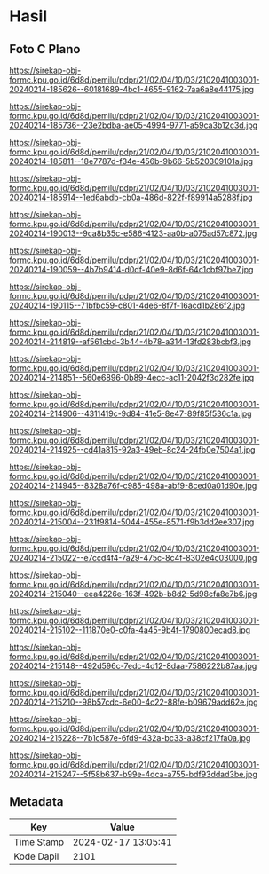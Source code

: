 # Hasil

## Foto C Plano

https://sirekap-obj-formc.kpu.go.id/6d8d/pemilu/pdpr/21/02/04/10/03/2102041003001-20240214-185626--60181689-4bc1-4655-9162-7aa6a8e44175.jpg

https://sirekap-obj-formc.kpu.go.id/6d8d/pemilu/pdpr/21/02/04/10/03/2102041003001-20240214-185736--23e2bdba-ae05-4994-9771-a59ca3b12c3d.jpg

https://sirekap-obj-formc.kpu.go.id/6d8d/pemilu/pdpr/21/02/04/10/03/2102041003001-20240214-185811--18e7787d-f34e-456b-9b66-5b520309101a.jpg

https://sirekap-obj-formc.kpu.go.id/6d8d/pemilu/pdpr/21/02/04/10/03/2102041003001-20240214-185914--1ed6abdb-cb0a-486d-822f-f89914a5288f.jpg

https://sirekap-obj-formc.kpu.go.id/6d8d/pemilu/pdpr/21/02/04/10/03/2102041003001-20240214-190013--9ca8b35c-e586-4123-aa0b-a075ad57c872.jpg

https://sirekap-obj-formc.kpu.go.id/6d8d/pemilu/pdpr/21/02/04/10/03/2102041003001-20240214-190059--4b7b9414-d0df-40e9-8d6f-64c1cbf97be7.jpg

https://sirekap-obj-formc.kpu.go.id/6d8d/pemilu/pdpr/21/02/04/10/03/2102041003001-20240214-190115--71bfbc59-c801-4de6-8f7f-16acd1b286f2.jpg

https://sirekap-obj-formc.kpu.go.id/6d8d/pemilu/pdpr/21/02/04/10/03/2102041003001-20240214-214819--af561cbd-3b44-4b78-a314-13fd283bcbf3.jpg

https://sirekap-obj-formc.kpu.go.id/6d8d/pemilu/pdpr/21/02/04/10/03/2102041003001-20240214-214851--560e6896-0b89-4ecc-ac11-2042f3d282fe.jpg

https://sirekap-obj-formc.kpu.go.id/6d8d/pemilu/pdpr/21/02/04/10/03/2102041003001-20240214-214906--4311419c-9d84-41e5-8e47-89f85f536c1a.jpg

https://sirekap-obj-formc.kpu.go.id/6d8d/pemilu/pdpr/21/02/04/10/03/2102041003001-20240214-214925--cd41a815-92a3-49eb-8c24-24fb0e7504a1.jpg

https://sirekap-obj-formc.kpu.go.id/6d8d/pemilu/pdpr/21/02/04/10/03/2102041003001-20240214-214945--8328a76f-c985-498a-abf9-8ced0a01d90e.jpg

https://sirekap-obj-formc.kpu.go.id/6d8d/pemilu/pdpr/21/02/04/10/03/2102041003001-20240214-215004--231f9814-5044-455e-8571-f9b3dd2ee307.jpg

https://sirekap-obj-formc.kpu.go.id/6d8d/pemilu/pdpr/21/02/04/10/03/2102041003001-20240214-215022--e7ccd4f4-7a29-475c-8c4f-8302e4c03000.jpg

https://sirekap-obj-formc.kpu.go.id/6d8d/pemilu/pdpr/21/02/04/10/03/2102041003001-20240214-215040--eea4226e-163f-492b-b8d2-5d98cfa8e7b6.jpg

https://sirekap-obj-formc.kpu.go.id/6d8d/pemilu/pdpr/21/02/04/10/03/2102041003001-20240214-215102--111870e0-c0fa-4a45-9b4f-1790800ecad8.jpg

https://sirekap-obj-formc.kpu.go.id/6d8d/pemilu/pdpr/21/02/04/10/03/2102041003001-20240214-215148--492d596c-7edc-4d12-8daa-7586222b87aa.jpg

https://sirekap-obj-formc.kpu.go.id/6d8d/pemilu/pdpr/21/02/04/10/03/2102041003001-20240214-215210--98b57cdc-6e00-4c22-88fe-b09679add62e.jpg

https://sirekap-obj-formc.kpu.go.id/6d8d/pemilu/pdpr/21/02/04/10/03/2102041003001-20240214-215228--7b1c587e-6fd9-432a-bc33-a38cf217fa0a.jpg

https://sirekap-obj-formc.kpu.go.id/6d8d/pemilu/pdpr/21/02/04/10/03/2102041003001-20240214-215247--5f58b637-b99e-4dca-a755-bdf93ddad3be.jpg


## Metadata

| Key        | Value               |
| ---------- | ------------------- |
| Time Stamp | 2024-02-17 13:05:41 |
| Kode Dapil | 2101                |



